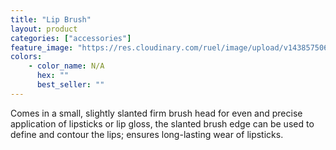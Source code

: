 ```yaml
---
title: "Lip Brush"
layout: product
categories: ["accessories"]
feature_image: "https://res.cloudinary.com/ruel/image/upload/v1438575069/fs/lipBrush.jpg"
colors:
    - color_name: N/A
      hex: ""
      best_seller: ""
---
```

Comes in a small, slightly slanted firm brush head for even and precise application of lipsticks or lip gloss,  the slanted brush edge can be used to define and contour  the lips; ensures long-lasting wear of lipsticks.